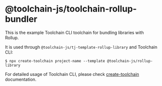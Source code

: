 # @toolchain-js/toolchain-rollup-bundler

This is the example Toolchain CLI toolchain for bundling libraries with Rollup. 

It is used through `@toolchain-js/tj-template-rollup-library` and Toolchain CLI:

```shell
$ npx create-toolchain project-name --template @toolchain-js/rollup-library
```

For detailed usage of Toolchain CLI, please check [create-toolchain](https://github.com/Toolchain-JS/create-toolchain) 
documentation.
